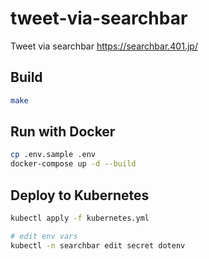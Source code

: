 # tweet-via-searchbar

Tweet via searchbar
https://searchbar.401.jp/

## Build

```bash
make
```

## Run with Docker

```bash
cp .env.sample .env
docker-compose up -d --build
```

## Deploy to Kubernetes

```bash
kubectl apply -f kubernetes.yml

# edit env vars
kubectl -n searchbar edit secret dotenv
```
